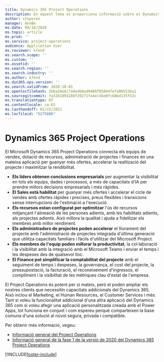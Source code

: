 ```yaml
---
title: Dynamics 365 Project Operations
description: En aquest tema es proporciona informació sobre el Dynamics 365 Project Operations.
author: stsporen
manager: AnnBe
ms.date: 09/16/2020
ms.topic: article
ms.prod: ''
ms.service: project-operations
audience: Application User
ms.reviewer: kfend
ms.search.scope: ''
ms.custom: ''
ms.assetid: ''
ms.search.region: ''
ms.search.industry: ''
ms.author: kfend
ms.dyn365.ops.version: ''
ms.search.validFrom: 2020-10-01
ms.openlocfilehash: 2b6a34e6c744e4b8ad9400f05844fefa005536a1
ms.sourcegitcommit: fa32b1893286f20271fa4ec4be8fc68bd135f53c
ms.translationtype: HT
ms.contentlocale: ca-ES
ms.lasthandoff: 02/15/2021
ms.locfileid: "5275886"
---
```

# <a name="dynamics-365-project-operations"></a>Dynamics 365 Project Operations

El Microsoft Dynamics 365 Project Operations connecta els equips de vendes, dotació de recursos, administració de projectes i finances en una mateixa aplicació per guanyar més ofertes, accelerar la realització del projecte i maximitzar la rendibilitat.

-   **Els líders obtenen conclusions empresarials** per augmentar la visibilitat en tots els equips, dades i processos, a més de capacitats d'IA per prendre millors decisions empresarials i més ràpides.
-   **El Sales està habilitat** per guanyar més ofertes i accelerar el cicle de vendes amb ofertes ràpides i precises, preus flexibles i transicions sense interrupcions de l'estimació a l'execució.
-   **Els recursos estan configurat per optimitzar** l'ús de recursos mitjançant l'alineació de les persones adients, amb les habilitats adients, als projectes adients. Això millora la qualitat i ajuda a fidelitzar els membres amb millor rendiment.
-   **Els administradors de projectes poden accelerar** el lliurament del projecte amb l'administració de projectes integrada d'última generació que utilitza capacitats familiars i fàcils d'utilitzar del Microsoft Project.
-   **Els membres de l'equip poden millorar la productivitat**, la col·laboració i la visibilitat amb la integració amb el Microsoft Teams i enviar el temps i les despeses des de qualsevol lloc.
-   **El Finance pot simplificar la comptabilitat del projecte** amb el seguiment de temps i despeses, la governança, el cost del projecte, la pressupostació, la facturació, el reconeixement d'ingressos, el compliment i la visibilitat de les mètriques clau d'estat de l'empresa.

El Project Operations és potent per si mateix, però el poden ampliar els nostres clients que necessitin capacitats addicionals del Dynamics 365. Això inclou el Marketing, el Human Resources, el Customer Services i més. Tant si voleu la funcionalitat addicional d'una altra aplicació del Dynamics 365 com si voleu afegir una aplicació personalitzada creada amb el Power Apps, tot funciona en conjunt i com espereu perquè comparteixen la base comuna d'una solució al núvol segura, privada i compatible.

Per obtenir més informació, vegeu:

- [Informació general del Project Operations](https://dynamics.microsoft.com/en-us/project-operations/overview/)
- [Informació general de la fase 1 de la versió de 2020 del Dynamics 365 Project Operations](https://docs.microsoft.com/dynamics365-release-plan/2020wave1/dynamics365-project-operations/)



[!INCLUDE[footer-include](includes/footer-banner.md)]